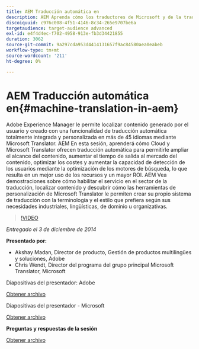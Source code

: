 ```yaml
---
title: AEM Traducción automática en
description: AEM Aprenda cómo los traductores de Microsoft y de la traducción automática le permiten ampliar el alcance de su contenido, aumentar el tiempo de salida al mercado del contenido, optimizar los costes y aumentar la capacidad de detección de los usuarios mediante la optimización de los motores de búsqueda, lo que resulta en un mejor uso de los recursos y un mayor ROI.
discoiquuid: c976c008-4f51-4146-8c34-265e9707be6a
targetaudience: target-audience advanced
exl-id: e4f4d4ec-f702-4958-913e-fb3d34421855
duration: 3062
source-git-commit: 9a297cda953d4414131657f9ac84580aea0eabeb
workflow-type: tm+mt
source-wordcount: '211'
ht-degree: 0%

---
```


# AEM Traducción automática en{#machine-translation-in-aem}

Adobe Experience Manager le permite localizar contenido generado por el usuario y creado con una funcionalidad de traducción automática totalmente integrada y personalizada en más de 45 idiomas mediante Microsoft Translator. AEM En esta sesión, aprenderá cómo Cloud y Microsoft Translator ofrecen traducción automática para permitirle ampliar el alcance del contenido, aumentar el tiempo de salida al mercado del contenido, optimizar los costes y aumentar la capacidad de detección de los usuarios mediante la optimización de los motores de búsqueda, lo que resulta en un mejor uso de los recursos y un mayor ROI. AEM Vea demostraciones sobre cómo habilitar el servicio en el sector de la traducción, localizar contenido y descubrir cómo las herramientas de personalización de Microsoft Translator le permiten crear su propio sistema de traducción con la terminología y el estilo que prefiera según sus necesidades industriales, lingüísticas, de dominio u organizativas.

>[!VIDEO](https://video.tv.adobe.com/v/19383/?quality=9)

*Entregado el 3 de diciembre de 2014*

**Presentado por:**

* Akshay Madan, Director de producto, Gestión de productos multilingües y soluciones, Adobe
* Chris Wendt, Director del programa del grupo principal Microsoft Translator, Microsoft

Diapositivas del presentador: Adobe

[Obtener archivo](assets/aem-gems-machine-translation-12-03-14.pdf)

Diapositivas del presentador - Microsoft

[Obtener archivo](assets/adobe-microsoft-gems-12-03-14.pdf)

**Preguntas y respuestas de la sesión**

[Obtener archivo](assets/q-a-machine-translation-12-3-14.pdf)
<!--
[Get back to the Overview](https://helpx.adobe.com/experience-manager/kt/eseminars/gems/aem-index.html)
-->
